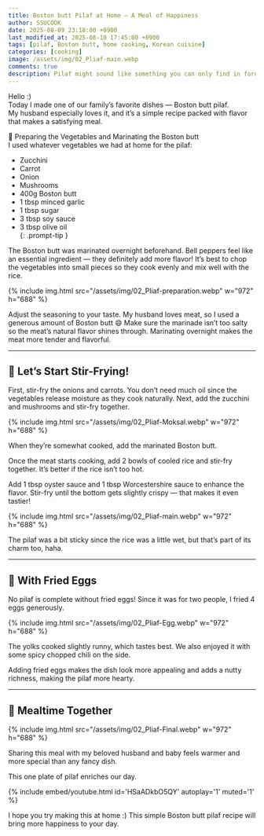 ```yaml
---
title: Boston butt Pilaf at Home – A Meal of Happiness
author: SSUCOOK
date: 2025-08-09 23:18:00 +0900
last_modified_at: 2025-08-10 17:45:00 +0900
tags: [pilaf, Boston butt, home cooking, Korean cuisine]
categories: [cooking]
image: /assets/img/02_Pliaf-main.webp
comments: true
description: Pilaf might sound like something you can only find in foreign restaurants, but these days it’s easy to enjoy at home. Originally from the Middle East and Mediterranean, pilaf was made by sautéing rice with spices and spread to Europe through the Crusades and trade. By adding juicy Korean pork neck, soy sauce, and fresh vegetables, we get a Korean-style twist — Pork Neck Pilaf. The savory aroma of pork blends beautifully with the natural sweetness of veggies, making it a one-bowl comfort meal.
---
```


Hello :)  
Today I made one of our family’s favorite dishes — Boston butt pilaf.  
My husband especially loves it, and it’s a simple recipe packed with flavor that makes a satisfying meal.

🧅 Preparing the Vegetables and Marinating the Boston butt  
I used whatever vegetables we had at home for the pilaf:  

>
- Zucchini  
- Carrot  
- Onion  
- Mushrooms  
- 400g Boston butt  
- 1 tbsp minced garlic  
- 1 tbsp sugar  
- 3 tbsp soy sauce  
- 3 tbsp olive oil  
{: .prompt-tip }

The Boston butt was marinated overnight beforehand.
Bell peppers feel like an essential ingredient — they definitely add more flavor!
It’s best to chop the vegetables into small pieces so they cook evenly and mix well with the rice.

{% include img.html
  src="/assets/img/02_Pliaf-preparation.webp"
  w="972" h="688"
%}

Adjust the seasoning to your taste.
My husband loves meat, so I used a generous amount of Boston butt 😄
Make sure the marinade isn’t too salty so the meat’s natural flavor shines through.
Marinating overnight makes the meat more tender and flavorful.

---

## 🍳 Let’s Start Stir-Frying!

First, stir-fry the onions and carrots.
You don’t need much oil since the vegetables release moisture as they cook naturally.
Next, add the zucchini and mushrooms and stir-fry together.

{% include img.html
  src="/assets/img/02_Pliaf-Moksal.webp"
  w="972" h="688"
%}

When they’re somewhat cooked, add the marinated Boston butt.

Once the meat starts cooking, add 2 bowls of cooled rice and stir-fry together.
It’s better if the rice isn’t too hot.

Add 1 tbsp oyster sauce and 1 tbsp Worcestershire sauce to enhance the flavor.
Stir-fry until the bottom gets slightly crispy — that makes it even tastier!

{% include img.html
  src="/assets/img/02_Pliaf-main.webp"
  w="972" h="688"
%}

The pilaf was a bit sticky since the rice was a little wet, but that’s part of its charm too, haha.

---

## 🍳 With Fried Eggs

No pilaf is complete without fried eggs!
Since it was for two people, I fried 4 eggs generously.

{% include img.html
  src="/assets/img/02_Pliaf-Egg.webp"
  w="972" h="688"
%}

The yolks cooked slightly runny, which tastes best.
We also enjoyed it with some spicy chopped chili on the side.

Adding fried eggs makes the dish look more appealing and adds a nutty richness, making the pilaf more hearty.

---

## 💛 Mealtime Together

{% include img.html
  src="/assets/img/02_Pliaf-Final.webp"
  w="972" h="688"
%}

Sharing this meal with my beloved husband and baby
feels warmer and more special than any fancy dish.

This one plate of pilaf enriches our day.

{% include embed/youtube.html id='HSaADkbO5QY' autoplay='1' muted='1' %}

I hope you try making this at home :)
This simple Boston butt pilaf recipe will bring more happiness to your day.